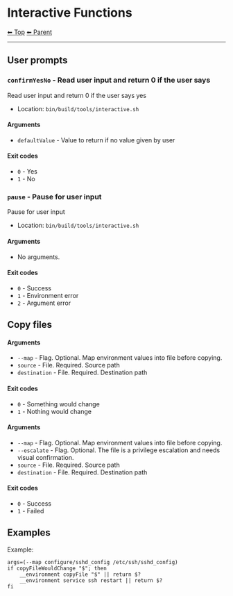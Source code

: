 # Interactive Functions

<!-- TEMPLATE header 2 -->
[⬅ Top](index.md) [⬅ Parent ](../index.md)
<hr />

## User prompts

### `confirmYesNo` - Read user input and return 0 if the user says

Read user input and return 0 if the user says yes

- Location: `bin/build/tools/interactive.sh`

#### Arguments

- `defaultValue` - Value to return if no value given by user

#### Exit codes

- `0` - Yes
- `1` - No
### `pause` - Pause for user input

Pause for user input

- Location: `bin/build/tools/interactive.sh`

#### Arguments

- No arguments.

#### Exit codes

- `0` - Success
- `1` - Environment error
- `2` - Argument error

## Copy files 

#### Arguments

- `--map` - Flag. Optional. Map environment values into file before copying.
- `source` - File. Required. Source path
- `destination` - File. Required. Destination path

#### Exit codes

- `0` - Something would change
- `1` - Nothing would change
#### Arguments

- `--map` - Flag. Optional. Map environment values into file before copying.
- `--escalate` - Flag. Optional. The file is a privilege escalation and needs visual confirmation.
- `source` - File. Required. Source path
- `destination` - File. Required. Destination path

#### Exit codes

- `0` - Success
- `1` - Failed

## Examples

Example:

    args=(--map configure/sshd_config /etc/ssh/sshd_config)
    if copyFileWouldChange "$"; then
        __environment copyFile "$" || return $?
        __environment service ssh restart || return $?
    fi
